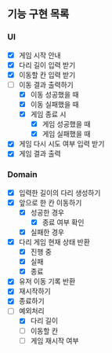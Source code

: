 ## 기능 구현 목록

### UI
- [x] 게임 시작 안내
- [x] 다리 길이 입력 받기
- [x] 이동할 칸 입력 받기
- [ ] 이동 결과 출력하기
  - [x] 이동 성공했을 때
  - [x] 이동 실패했을 때
  - [x] 게임 종료 시
    - [x] 게임 성공했을 때
    - [x] 게임 실패했을 때
- [x] 게임 다시 시도 여부 입력 받기
- [x] 게임 결과 출력

### Domain
- [x] 입력한 길이의 다리 생성하기
- [x] 앞으로 한 칸 이동하기
  - [x] 성공한 경우
    - [x] 종료 여부 확인
  - [x] 실패한 경우
- [x] 다리 게임 현재 상태 반환
  - [x] 진행 중
  - [x] 실패
  - [x] 종료
- [x] 유저 이동 기록 반환
- [x] 재시작하기
- [x] 종료하기
- [ ] 예외처리
  - [x] 다리 길이
  - [ ] 이동할 칸
  - [ ] 게임 재시작 여부